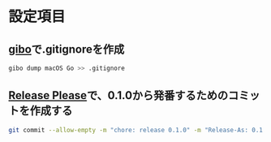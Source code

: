 # 設定項目

## [gibo](https://github.com/simonwhitaker/gibo)で.gitignoreを作成

```bash
gibo dump macOS Go >> .gitignore
```

## [Release Please](https://github.com/googleapis/release-please)で、0.1.0から発番するためのコミットを作成する

```bash
git commit --allow-empty -m "chore: release 0.1.0" -m "Release-As: 0.1.0"
```
